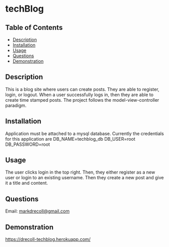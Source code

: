 # techBlog
  ## Table of Contents
   - [Description](#Description)
   - [Installation](#Installation)
   - [Usage](#Usage)
   - [Questions](#Questions)
   - [Demonstration](#Demonstration)
  ## Description
  This is a blog site where users can create posts. They are able to register, login, or logout. When a user successfully logs in, then they are able to create time stamped posts. The project follows the model-view-controller paradigm. 

  ## Installation
  Application must be attached to a mysql database. Currently the credentials for this application are
  DB_NAME=techblog_db
  DB_USER=root
  DB_PASSWORD=root

  ## Usage
  The user clicks login in the top right. Then, they either register as a new user or login to an existing username. Then they create a new post and give it a title and content. 

  ## Questions
  Email: markdrecoll@gmail.com

  ## Demonstration
 https://drecoll-techblog.herokuapp.com/
